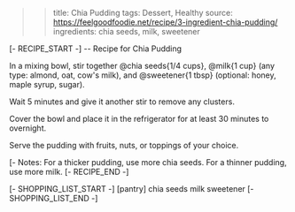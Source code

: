 >> title: Chia Pudding
>> tags: Dessert, Healthy
>> source: https://feelgoodfoodie.net/recipe/3-ingredient-chia-pudding/
>> ingredients: chia seeds, milk, sweetener

[- RECIPE_START -]
-- Recipe for Chia Pudding

In a mixing bowl, stir together @chia seeds{1/4 cups}, @milk{1 cup} (any type: almond, oat, cow's milk), and @sweetener{1 tbsp} (optional: honey, maple syrup, sugar).

Wait 5 minutes and give it another stir to remove any clusters.

Cover the bowl and place it in the refrigerator for at least 30 minutes to overnight.

Serve the pudding with fruits, nuts, or toppings of your choice.

[- Notes:
For a thicker pudding, use more chia seeds.
For a thinner pudding, use more milk.
[- RECIPE_END -]

[- SHOPPING_LIST_START -]
[pantry]
chia seeds
milk
sweetener
[- SHOPPING_LIST_END -]